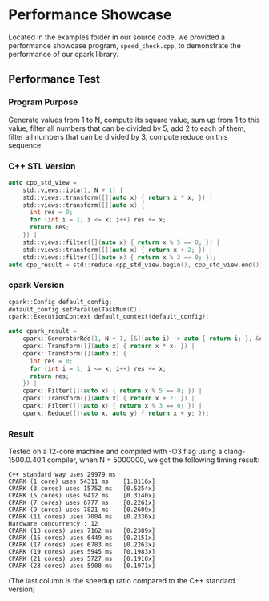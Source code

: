 # Performance Showcase
Located in the examples folder in our source code, we provided a performance showcase program, `speed_check.cpp`, to demonstrate the performance of our cpark library.

## Performance Test

### Program Purpose

Generate values from 1 to N, 
compute its square value, 
sum up from 1 to this value, 
filter all numbers that can be divided by 5, 
add 2 to each of them, 
filter all numbers that can be divided by 3, 
compute reduce on this sequence.

### C++ STL Version
```c
auto cpp_std_view =
    std::views::iota(1, N + 1) |
    std::views::transform([](auto x) { return x * x; }) |
    std::views::transform([](auto x) {
      int res = 0;
      for (int i = 1; i <= x; i++) res += x;
      return res;
    }) |
    std::views::filter([](auto x) { return x % 5 == 0; }) |
    std::views::transform([](auto x) { return x + 2; }) |
    std::views::filter([](auto x) { return x % 3 == 0; });
auto cpp_result = std::reduce(cpp_std_view.begin(), cpp_std_view.end(), 0, [](auto x, auto y) { return x + y; });
```

### cpark Version
```c
cpark::Config default_config;
default_config.setParallelTaskNum(C);
cpark::ExecutionContext default_context{default_config};

auto cpark_result =
    cpark::GeneratorRdd(1, N + 1, [&](auto i) -> auto { return i; }, &default_context) |
    cpark::Transform([](auto x) { return x * x; }) |
    cpark::Transform([](auto x) {
      int res = 0;
      for (int i = 1; i <= x; i++) res += x;
      return res;
    }) |
    cpark::Filter([](auto x) { return x % 5 == 0; }) |
    cpark::Transform([](auto x) { return x + 2; }) |
    cpark::Filter([](auto x) { return x % 3 == 0; }) |
    cpark::Reduce([](auto x, auto y) { return x + y; });
```

### Result
Tested on a 12-core machine and compiled with -O3 flag using a clang-1500.0.40.1 compiler,
when N = 5000000, we got the following timing result:
```
C++ standard way uses 29979 ms
CPARK (1 core) uses 54311 ms    [1.8116x]
CPARK (3 cores) uses 15752 ms   [0.5254x]
CPARK (5 cores) uses 9412 ms    [0.3140x]
CPARK (7 cores) uses 6777 ms    [0.2261x]
CPARK (9 cores) uses 7821 ms    [0.2609x]
CPARK (11 cores) uses 7004 ms   [0.2336x]
Hardware concurrency : 12
CPARK (13 cores) uses 7162 ms   [0.2389x]
CPARK (15 cores) uses 6449 ms   [0.2151x]
CPARK (17 cores) uses 6783 ms   [0.2263x]
CPARK (19 cores) uses 5945 ms   [0.1983x]
CPARK (21 cores) uses 5727 ms   [0.1910x]
CPARK (23 cores) uses 5908 ms   [0.1971x]
```
(The last column is the speedup ratio compared to the C++ standard version)